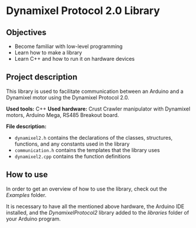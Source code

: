 # Dynamixel Protocol 2.0 Library

## Objectives

+ Become familiar with low-level programming
+ Learn how to make a library
+ Learn C++ and how to run it on hardware devices

## Project description

This library is used to facilitate communication between an Arduino and a Dynamixel motor using the Dynamixel Protocol 2.0.

**Used tools:** C++
**Used hardware:** Crust Crawler manipulator with Dynamixel motors, Arduino Mega, RS485 Breakout board. 

**File description:**
+ `dynamixel2.h` contains the declarations of the classes, structures, functions, and any constants used in the library
+ `communication.h` contains the templates that the library uses
+ `dynamixel2.cpp` contains the function definitions

## How to use

In order to get an overview of how to use the library, check out the *Examples* folder.

It is necessary to have all the mentioned above hardware, the Arduino IDE installed, and the *DynamixelProtocol2* library added to the *libraries* folder of your Arduino program. 
